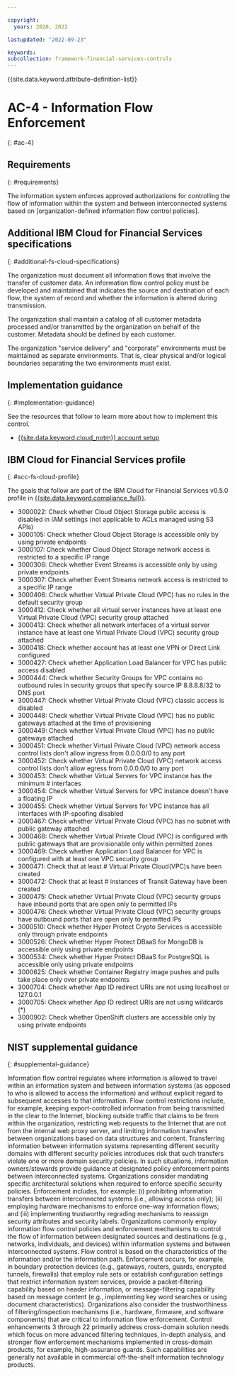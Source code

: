 ```yaml
---

copyright:
  years: 2020, 2022

lastupdated: "2022-09-23"

keywords: 
subcollection: framework-financial-services-controls
---
```


{{site.data.keyword.attribute-definition-list}}

# AC-4 - Information Flow Enforcement
{: #ac-4}

## Requirements
{: #requirements}

The information system enforces approved authorizations for controlling the flow of information within the system and between interconnected systems based on [organization-defined information flow control policies].

## Additional IBM Cloud for Financial Services specifications
{: #additional-fs-cloud-specifications}

The organization must document all information flows that involve the transfer of customer data.  An information flow control policy must be developed and maintained that indicates the source and destination of each flow, the system of record and whether the information is altered during transmission. 

The organization shall maintain a catalog of all customer metadata processed and/or transmitted by the organization on behalf of the customer.  Metadata should be defined by each customer.

The organization &#34;service delivery&#34; and &#34;corporate&#34; environments must be maintained as separate environments. That is, clear physical and/or logical boundaries separating the two environments must exist.

## Implementation guidance
{: #implementation-guidance}

See the resources that follow to learn more about how to implement this control.

- [{{site.data.keyword.cloud_notm}} account setup](/docs/framework-financial-services?topic=framework-financial-services-shared-account-setup)

## IBM Cloud for Financial Services profile
{: #scc-fs-cloud-profile}

The goals that follow are part of the IBM Cloud for Financial Services v0.5.0 profile in [{{site.data.keyword.compliance_full}}](/docs/security-compliance?topic=security-compliance-getting-started).

- 3000022: Check whether Cloud Object Storage public access is disabled in IAM settings (not applicable to ACLs managed using S3 APIs) 
- 3000105: Check whether Cloud Object Storage is accessible only by using private endpoints 
- 3000107: Check whether Cloud Object Storage network access is restricted to a specific IP range 
- 3000306: Check whether Event Streams is accessible only by using private endpoints 
- 3000307: Check whether Event Streams network access is restricted to a specific IP range 
- 3000406: Check whether Virtual Private Cloud (VPC) has no rules in the default security group 
- 3000412: Check whether all virtual server instances have at least one Virtual Private Cloud (VPC) security group attached 
- 3000413: Check whether all network interfaces of a virtual server instance have at least one Virtual Private Cloud (VPC) security group attached 
- 3000418: Check whether account has at least one VPN or Direct Link configured 
- 3000427: Check whether Application Load Balancer for VPC has public access disabled 
- 3000444: Check whether Security Groups for VPC contains no outbound rules in security groups that specify source IP 8.8.8.8/32 to DNS port 
- 3000447: Check whether Virtual Private Cloud (VPC) classic access is disabled 
- 3000448: Check whether Virtual Private Cloud (VPC) has no public gateways attached at the time of provisioning 
- 3000449: Check whether Virtual Private Cloud (VPC) has no public gateways attached 
- 3000451: Check whether Virtual Private Cloud (VPC) network access control lists don't allow ingress from 0.0.0.0/0 to any port 
- 3000452: Check whether Virtual Private Cloud (VPC) network access control lists don't allow egress from 0.0.0.0/0 to any port 
- 3000453: Check whether Virtual Servers for VPC instance has the minimum # interfaces 
- 3000454: Check whether Virtual Servers for VPC instance doesn't have a floating IP 
- 3000455: Check whether Virtual Servers for VPC instance has all interfaces with IP-spoofing disabled 
- 3000467: Check whether Virtual Private Cloud (VPC) has no subnet with public gateway attached 
- 3000468: Check whether Virtual Private Cloud (VPC) is configured with public gateways that are provisionable only within permitted zones 
- 3000469: Check whether Application Load Balancer for VPC is configured with at least one VPC security group 
- 3000471: Check that at least # Virtual Private Cloud(VPC)s have been created 
- 3000472: Check that at least # instances of Transit Gateway have been created 
- 3000475: Check whether Virtual Private Cloud (VPC) security groups have inbound ports that are open only to permitted IPs 
- 3000476: Check whether Virtual Private Cloud (VPC) security groups have outbound ports that are open only to permitted IPs 
- 3000510: Check whether Hyper Protect Crypto Services is accessible only through private endpoints 
- 3000526: Check whether Hyper Protect DBaaS for MongoDB is accessible only using private endpoints 
- 3000534: Check whether Hyper Protect DBaaS for PostgreSQL is accessible only using private endpoints 
- 3000625: Check whether Container Registry image pushes and pulls take place only over private endpoints 
- 3000704: Check whether App ID redirect URIs are not using localhost or 127.0.0.1 
- 3000705: Check whether App ID redirect URIs are not using wildcards (*) 
- 3000902: Check whether OpenShift clusters are accessible only by using private endpoints 

## NIST supplemental guidance
{: #supplemental-guidance}

Information flow control regulates where information is allowed to travel within an information system and between information systems (as opposed to who is allowed to access the information) and without explicit regard to subsequent accesses to that information. Flow control restrictions include, for example, keeping export-controlled information from being transmitted in the clear to the Internet, blocking outside traffic that claims to be from within the organization, restricting web requests to the Internet that are not from the internal web proxy server, and limiting information transfers between organizations based on data structures and content. Transferring information between information systems representing different security domains with different security policies introduces risk that such transfers violate one or more domain security policies. In such situations, information owners/stewards provide guidance at designated policy enforcement points between interconnected systems. Organizations consider mandating specific architectural solutions when required to enforce specific security policies. Enforcement includes, for example: (i) prohibiting information transfers between interconnected systems (i.e., allowing access only); (ii) employing hardware mechanisms to enforce one-way information flows; and (iii) implementing trustworthy regrading mechanisms to reassign security attributes and security labels. Organizations commonly employ information flow control policies and enforcement mechanisms to control the flow of information between designated sources and destinations (e.g., networks, individuals, and devices) within information systems and between interconnected systems. Flow control is based on the characteristics of the information and/or the information path. Enforcement occurs, for example, in boundary protection devices (e.g., gateways, routers, guards, encrypted tunnels, firewalls) that employ rule sets or establish configuration settings that restrict information system services, provide a packet-filtering capability based on header information, or message-filtering capability based on message content (e.g., implementing key word searches or using document characteristics). Organizations also consider the trustworthiness of filtering/inspection mechanisms (i.e., hardware, firmware, and software components) that are critical to information flow enforcement. Control enhancements 3 through 22 primarily address cross-domain solution needs which focus on more advanced filtering techniques, in-depth analysis, and stronger flow enforcement mechanisms implemented in cross-domain products, for example, high-assurance guards. Such capabilities are generally not available in commercial off-the-shelf information technology products.

